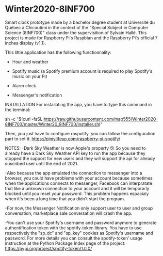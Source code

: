 # Winter2020-8INF700
Smart clock prototype made by a bachelor degree student at Université du Québec à Chicoutimi in the context of the "Special Subject in
Computer Science (8INF700)" class under the supervisition of Sylvain Hallé. This project is made for Raspberry Pi's Raspbian and the Raspberry Pi's
official 7 inches display (v1.1).


This little application has the following functionnality:

- Hour and weather

- Spotify music (a Spotify premium account is required to play Spotify's music on your Pi)

- Alarm clock

- Messenger's notification


INSTALLATION
For installating the app, you have to type this command in the terminal:

sh -c "$(curl -fsSL https://raw.githubusercontent.com/map555/Winter2020-8INF700/master/Winter20_8INF700/installer.sh)"

Then, you just have to configure raspotify, you can follow the configuration part to set it:
https://pimylifeup.com/raspberry-pi-spotify/




NOTES:
-Dark Sky Weather is now Apple's property 😕
So you need to already have a Dark Sky Weather API key to run the app because they stopped the support for new users
and they will support the api for already suscribed user until the end of 2021.


-Also because the app emulated the connection to messenger into a browser, you could have problems with your account because sometimes when
the applications connects to messenger, Facebook can interpratate that like a unknown connection to your account and it will be temporarly blocked until 
you reset your password. This problem happens espacialy when it's been a long time that you didn't start the program.

-For now, the Messenger Notification only support user to user and group conversation, marketplace sale conversation will crash the app.

-You can't use your Spotify's username and password anymore to generate authentification token with the spotify-token library. You have to use respectively the "sp_dc" and "sp_key" cookies as Spotify's username and password. For more details you can consult the spotify-token' usage instruction at the Python Package Index page of the project:
https://pypi.org/project/spotify-token/1.0.0/
